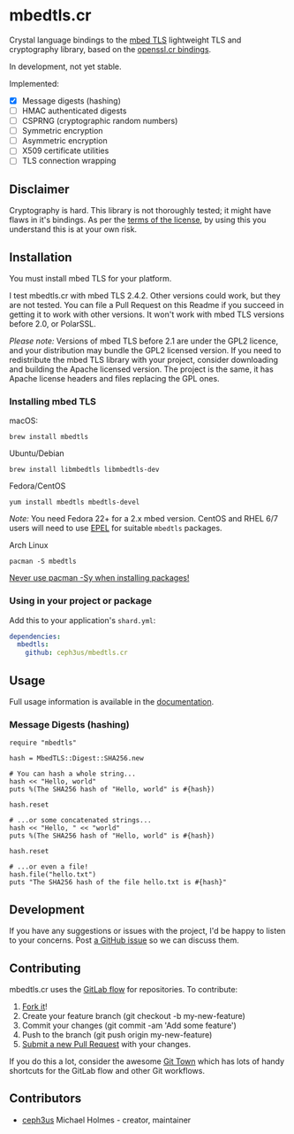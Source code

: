 # mbedtls.cr

Crystal language bindings to the [mbed TLS](https://tls.mbed.org/) lightweight TLS and
cryptography library, based on the [openssl.cr bindings](https://github.com/datanoise/openssl.cr).

In development, not yet stable.

Implemented:

* [x] Message digests (hashing)
* [ ] HMAC authenticated digests
* [ ] CSPRNG (cryptographic random numbers)
* [ ] Symmetric encryption
* [ ] Asymmetric encryption
* [ ] X509 certificate utilities
* [ ] TLS connection wrapping

## Disclaimer

Cryptography is hard. This library is not thoroughly tested; it might have flaws in it's bindings.
As per the [terms of the license](https://github.com/ceph3us/mbedtls.cr), by using this you
understand this is at your own risk.

## Installation

You must install mbed TLS for your platform.

I test mbedtls.cr with mbed TLS 2.4.2. Other versions could work, but they are not tested.
You can file a Pull Request on this Readme if you succeed in getting it to work with other
versions. It won't work with mbed TLS versions before 2.0, or PolarSSL.

*Please note:* Versions of mbed TLS before 2.1 are under the GPL2 licence, and your
distribution may bundle the GPL2 licensed version. If you need to redistribute the mbed
TLS library with your project, consider downloading and building the Apache licensed version.
The project is the same, it has Apache license headers and files replacing the GPL ones.

### Installing mbed TLS

macOS:
```shell
brew install mbedtls
```

Ubuntu/Debian
```shell
brew install libmbedtls libmbedtls-dev
```

Fedora/CentOS
```shell
yum install mbedtls mbedtls-devel
```

*Note:* You need Fedora 22+ for a 2.x mbed version.
CentOS and RHEL 6/7 users will need to use [EPEL](https://fedoraproject.org/wiki/EPEL) for
suitable `mbedtls` packages.

Arch Linux
```shell
pacman -S mbedtls
```
[Never use pacman -Sy when installing packages!](https://wiki.archlinux.org/index.php/System_maintenance#Partial_upgrades_are_unsupported)

### Using in your project or package

Add this to your application's `shard.yml`:

```yaml
dependencies:
  mbedtls:
    github: ceph3us/mbedtls.cr
```

## Usage

Full usage information is available in the [documentation](http://ceph3.us/mbedtls.cr).

### Message Digests (hashing)

```crystal
require "mbedtls"

hash = MbedTLS::Digest::SHA256.new

# You can hash a whole string...
hash << "Hello, world"
puts %(The SHA256 hash of "Hello, world" is #{hash})

hash.reset

# ...or some concatenated strings...
hash << "Hello, " << "world"
puts %(The SHA256 hash of "Hello, world" is #{hash})

hash.reset

# ...or even a file!
hash.file("hello.txt")
puts "The SHA256 hash of the file hello.txt is #{hash}"
```

## Development

If you have any suggestions or issues with the project, I'd be happy to listen to your concerns.
Post [a GitHub issue](https://github.com/ceph3us/mbedtls.cr/issues/new) so we can discuss them.

## Contributing

mbedtls.cr uses the [GitLab flow](https://docs.gitlab.com/ee/workflow/gitlab_flow.html) for repositories. To contribute:

1. [Fork it](https://github.com/ceph3us/mbedtls.cr/fork)!
2. Create your feature branch (git checkout -b my-new-feature)
3. Commit your changes (git commit -am 'Add some feature')
4. Push to the branch (git push origin my-new-feature)
5. [Submit a new Pull Request](https://github.com/ceph3us/mbedtls.cr/compare) with your changes.

If you do this a lot, consider the awesome [Git Town](http://www.git-town.com/) which has lots of handy
shortcuts for the GitLab flow and other Git workflows.

## Contributors

- [ceph3us](https://github.com/ceph3us) Michael Holmes - creator, maintainer
